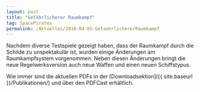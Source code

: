 ```yaml
---
layout: post
title: "Gefährlicherer Raumkampf"
tag: SpacePirates
permalink: /Aktuelles/2010-04-05-GefaehrlichererRaumkampf
---
```



Nachdem diverse Testspiele gezeigt haben, dass der Raumkampf durch die Schilde zu unspektakulär ist, wurden einige Änderungen am Raumkampfsystem vorgenommen. Neben diesen Änderungen bringt die neue Regelwerksversion auch neue Waffen und einen neuen Schiffstypus.

Wie immer sind die aktuellen PDFs in der [Downloadsektion]({{ site.baseurl }}/Publikationen/) und über den PDFCast erhältlich.
